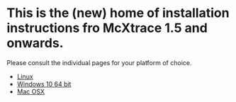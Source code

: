 # This is the (new) home of installation instructions fro McXtrace 1.5 and onwards.
Please consult the individual pages for your platform of choice. 
- [Linux](Linux/README.md)
- [Windows 10 64 bit](windows/README.md)
- [Mac OSX](macOS/README.md)
